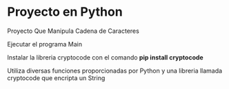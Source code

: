 <h1>Proyecto en Python</h1>
<p>Proyecto Que Manipula Cadena de Caracteres</p>

<p>Ejecutar el programa Main</p>

<p>Instalar la libreria cryptocode con el comando <b>pip install cryptocode</b></p>

<p>Utiliza diversas funciones proporcionadas por Python y una libreria llamada cryptocode que encripta un String</p>
